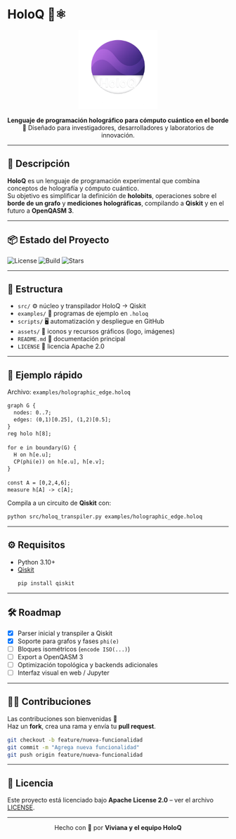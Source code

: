 # HoloQ 🌌⚛️

<p align="center">
  <img src="assets/holoq-logo.png" alt="HoloQ Logo" width="180"/>
</p>

<p align="center">
  <b>Lenguaje de programación holográfico para cómputo cuántico en el borde</b><br/>
  🚀 Diseñado para investigadores, desarrolladores y laboratorios de innovación.
</p>

---

## 🔰 Descripción

**HoloQ** es un lenguaje de programación experimental que combina conceptos de holografía y cómputo cuántico.  
Su objetivo es simplificar la definición de **holobits**, operaciones sobre el **borde de un grafo** y **mediciones holográficas**, compilando a **Qiskit** y en el futuro a **OpenQASM 3**.

---

## 📦 Estado del Proyecto

![License](https://img.shields.io/badge/license-Apache%202.0-blue.svg)
![Build](https://img.shields.io/github/actions/workflow/status/TU-USUARIO/holoq/ci.yml?branch=main)
![Stars](https://img.shields.io/github/stars/TU-USUARIO/holoq?style=social)

---

## 📂 Estructura

- `src/` ⚙️ núcleo y transpilador HoloQ → Qiskit
- `examples/` 🧪 programas de ejemplo en `.holoq`
- `scripts/` 🖥️ automatización y despliegue en GitHub
- `assets/` 🎨 iconos y recursos gráficos (logo, imágenes)
- `README.md` 📖 documentación principal
- `LICENSE` 📜 licencia Apache 2.0

---

## 🚀 Ejemplo rápido

Archivo: `examples/holographic_edge.holoq`

```holoq
graph G {
  nodes: 0..7;
  edges: (0,1)[0.25], (1,2)[0.5];
}
reg holo h[8];

for e in boundary(G) {
  H on h[e.u];
  CP(phi(e)) on h[e.u], h[e.v];
}

const A = [0,2,4,6];
measure h[A] -> c[A];
```

Compila a un circuito de **Qiskit** con:

```bash
python src/holoq_transpiler.py examples/holographic_edge.holoq
```

---

## ⚙️ Requisitos

- Python 3.10+
- [Qiskit](https://qiskit.org/)  
  ```bash
  pip install qiskit
  ```

---

## 🛠️ Roadmap

- [x] Parser inicial y transpiler a Qiskit  
- [x] Soporte para grafos y fases `phi(e)`  
- [ ] Bloques isométricos (`encode ISO(...)`)  
- [ ] Export a OpenQASM 3  
- [ ] Optimización topológica y backends adicionales  
- [ ] Interfaz visual en web / Jupyter  

---

## 👩‍💻 Contribuciones

Las contribuciones son bienvenidas 🙌  
Haz un **fork**, crea una rama y envía tu **pull request**.  

```bash
git checkout -b feature/nueva-funcionalidad
git commit -m "Agrega nueva funcionalidad"
git push origin feature/nueva-funcionalidad
```

---

## 📜 Licencia

Este proyecto está licenciado bajo **Apache License 2.0** – ver el archivo [LICENSE](LICENSE).

---

<p align="center">
  Hecho con 💜 por <b>Viviana y el equipo HoloQ</b>
</p>
